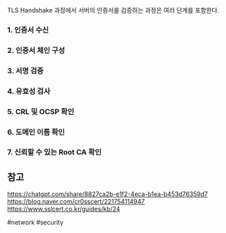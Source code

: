 TLS Handshake 과정에서 서버의 인증서를 검증하는 과정은 여러 단계를 포함한다.
### 1. 인증서 수신
### 2. 인증서 체인 구성
### 3. 서명 검증
### 4. 유효성 검사
### 5. CRL 및 OCSP 확인
### 6. 도메인 이름 확인
### 7. 신뢰할 수 있는 Root CA 확인

## 참고
https://chatgpt.com/share/8827ca2b-e1f2-4eca-b1ea-b453d76359d7
https://blog.naver.com/cr0sscert/221754114947
https://www.sslcert.co.kr/guides/kb/24

#network #security 